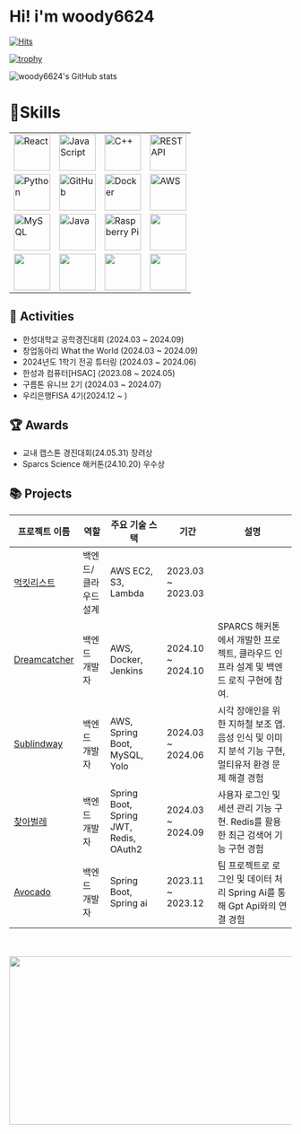 # Hi! i'm woody6624 
[![Hits](https://hits.seeyoufarm.com/api/count/incr/badge.svg?url=https%3A%2F%2Fgithub.com%2Fwoody6624%2Fhit-counter&count_bg=%2379C83D&title_bg=%23555555&icon=&icon_color=%23E7E7E7&title=hits&edge_flat=false)](https://hits.seeyoufarm.com)


[![trophy](https://github-profile-trophy.vercel.app/?username=woody6624)](https://github.com/woody6624/github-profile-trophy)


![woody6624's GitHub stats](https://github-readme-stats.vercel.app/api?username=woody6624&show_icons=true&theme=radical)

# 💪Skills
<table style="border-collapse: collapse;">
  <tr>
    <td><img src="https://techstack-generator.vercel.app/react-icon.svg" alt="React" width="65" height="65" /></td>
    <td><img src="https://techstack-generator.vercel.app/js-icon.svg" alt="JavaScript" width="65" height="65" /></td>
    <td><img src="https://techstack-generator.vercel.app/cpp-icon.svg" alt="C++" width="65" height="65" /></td>
    <td><img src="https://techstack-generator.vercel.app/restapi-icon.svg" alt="REST API" width="65" height="65" /></td>
  </tr>
  <tr>
    <td><img src="https://techstack-generator.vercel.app/python-icon.svg" alt="Python" width="65" height="65" /></td>
    <td><img src="https://techstack-generator.vercel.app/github-icon.svg" alt="GitHub" width="65" height="65" /></td>
    <td><img src="https://techstack-generator.vercel.app/docker-icon.svg" alt="Docker" width="65" height="65" /></td>
    <td><img src="https://techstack-generator.vercel.app/aws-icon.svg" alt="AWS" width="65" height="65" /></td>
  </tr>
  <tr>
    <td><img src="https://techstack-generator.vercel.app/mysql-icon.svg" alt="MySQL" width="65" height="65" /></td>
    <td><img src="https://techstack-generator.vercel.app/java-icon.svg" alt="Java" width="65" height="65" /></td>
    <td><img src="https://techstack-generator.vercel.app/raspberrypi-icon.svg" alt="Raspberry Pi" width="65" height="65" /></td>
    <td><img src="https://skillicons.dev/icons?i=elasticsearch"  width="65" height="65"/></td>
  </tr>
  <tr>
    <td><img src="https://skillicons.dev/icons?i=githubactions"  width="65" height="65"/></td>
    <td><img src="https://skillicons.dev/icons?i=jenkins"  width="65" height="65"/></td>
    <td><img src="https://skillicons.dev/icons?i=linux"  width="65" height="65"/></td>
    <td><img src="https://skillicons.dev/icons?i=spring"  width="65" height="65"/></td>
  </tr>
  
</table>

## 🎒 Activities
- 한성대학교 공학경진대회 (2024.03 ~ 2024.09)
- 창업동아리 What the World (2024.03 ~ 2024.09)
- 2024년도 1학기 전공 튜터링 (2024.03 ~ 2024.06)
- 한성과 컴퓨터[HSAC] (2023.08 ~ 2024.05)
- 구름톤 유니브 2기 (2024.03 ~ 2024.07)
- 우리은행FISA 4기(2024.12 ~ )

## 🏆 Awards
- 교내 캡스톤 경진대회(24.05.31) 장려상
- Sparcs Science 해커톤(24.10.20) 우수상

## 📚 Projects

| **프로젝트 이름**                                                                                  | **역할**          | **주요 기술 스택**              | **기간**       | **설명**                                                                                   |
|----------------------------------------------------------------------------------------------------|-------------------|----------------------------------|----------------|-------------------------------------------------------------------------------------------|
| [먹킷리스트](https://github.com/9oormthon-univ/2024_BEOTKKOTTHON_TEAM_2_BE_2)                            | 백엔드/클라우드 설계 | AWS EC2, S3, Lambda              | 2023.03 ~ 2023.03 |         |
| [Dreamcatcher](https://github.com/username/dreamcatcher)                                           | 백엔드 개발자     | AWS, Docker, Jenkins     | 2024.10 ~ 2024.10 | SPARCS 해커톤에서 개발한 프로젝트, 클라우드 인프라 설계 및 백엔드 로직 구현에 참여.              |
| [Sublindway](https://github.com/woody6624/Backend_Sublindway_Server)                                 | 백엔드 개발자     | AWS, Spring Boot, MySQL, Yolo       | 2024.03 ~ 2024.06 | 시각 장애인을 위한 지하철 보조 앱. 음성 인식 및 이미지 분석 기능 구현, 멀티유저 환경 문제 해결 경험    |
| [찾아벌레](https://github.com/Avocado-HSU)                                                | 백엔드 개발자     | Spring Boot, Spring JWT, Redis, OAuth2          | 2024.03 ~ 2024.09 | 사용자 로그인 및 세션 관리 기능 구현. Redis를 활용한 최근 검색어 기능 구현 경험             |
| [Avocado](https://github.com/Avocado-HSU/Avocado-Backend)                                                    | 백엔드 개발자     | Spring Boot, Spring ai          | 2023.11 ~ 2023.12 | 팀 프로젝트로 로그인 및 데이터 처리 Spring Ai를 통해 Gpt Api와의 연결 경험              |





<br>
<br>
<a href="https://github.com/devxb/gitanimals">
<img
  src="https://render.gitanimals.org/farms/woody6624"
  width="600"
  height="300"
/>
</a>
